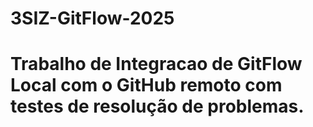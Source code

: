 # 3SIZ-GitFlow-2025
# Trabalho de Integracao de GitFlow Local com o GitHub remoto com testes de resolução de problemas.